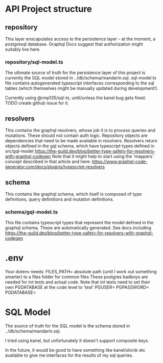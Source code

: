 # API Project structure

## repository

This layer enscapulates access to the persistence layer - at the moment, a postgresql database. Graphql Docs suggest that authorization might suitably live here.

### repository/sql-model.ts

The ultimate source of truth for the persistence layer of this project is currently the SQL model stored in ../db/schema/mandarin.sql. sql-model.ts file contains autogenerated typescript interfaces corresponding to the sql tables (which themselves might be manually updated during development!).

Currently using @rmp135/sql-ts, until/unless the kanel bug gets fixed. TODO create github issue for it.

## resolvers

This contains the graphql resolvers, whose job it is to process queries and mutations. These should not contain auth logic. Repository objects are dependencies that need to be made available in resolvers. Resolvers return objects defined in the gql schema, which have typescript types defined in src/gql-model https://the-guild.dev/blog/better-type-safety-for-resolvers-with-graphql-codegen
Note that it might help to start using the 'mappers' concept described in that article and here: https://www.graphql-code-generator.com/docs/plugins/typescript-resolvers

## schema

This contains the graphql schema, which itself is composed of type definitions, query definitions and mutation definitions.

### schema/gql-model.ts

This file contains typescript types that represent the model defined in the graphql schema.
These are automatically generated. See docs including https://the-guild.dev/blog/better-type-safety-for-resolvers-with-graphql-codegen

# .env

Your dotenv needs:
FILES_PATH= absolute path (until I work out something smarter) to a files folder for common files
These postgres badboys are needed for int tests and actual code.
Note that int tests need to set their own PGDATABASE at the code level to 'test'
PGUSER=
PGPASSWORD=
PGDATABASE=

# SQL Model

The source of truth for the SQL model is the schema stored in ../db/schema/mandarin.sql.

I tried using kanel, but unfortunately it doesn't support composite keys.

In the future, it would be good to have something like kanel/slonik etc available to give me interfaces for the results of my sql queries.
